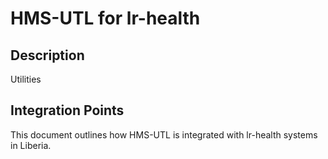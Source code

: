 # HMS-UTL for lr-health

## Description

Utilities

## Integration Points

This document outlines how HMS-UTL is integrated with lr-health systems in Liberia.
